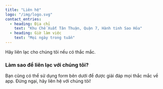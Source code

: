 ```yaml
---
title: "Liên hệ"
logo: "/img/logo.svg"
contact_entries:
  - heading: Địa chỉ
    text: "Khu Chế Xuất Tân Thuận, Quận 7, Hành tinh Sao Hỏa"
  - heading: Giờ làm việc
    text: "Mọi ngày trong tuần"
---
```


Hãy liên lạc cho chúng tôi nếu có thắc mắc.

<h3 class="f4 b lh-title mb2">Làm sao để liên lạc với chúng tôi?</h3>

Bạn cũng có thể sử dụng form bên dưới để được giải đáp mọi thắc mắc về
app. Đừng ngại, hãy liên hệ với chúng tôi!
